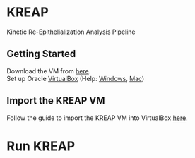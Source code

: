 # [](#header-1)KREAP

Kinetic Re-Epithelialization Analysis Pipeline 

## [](#header-2)Getting Started

Download the VM from [here](https://bioinf-galaxian.erasmusmc.nl/owncloud/index.php/s/BWlikRC5dXNHdK0/download).  
Set up Oracle [VirtualBox](https://www.virtualbox.org/) (Help: [Windows](virtual_box_setup_windows), [Mac](virtual_box_setup_mac))

## [](#header-3)Import the KREAP VM

Follow the guide to import the KREAP VM into VirtualBox [here](setup_kreap).

# [](#header-1)Run KREAP

